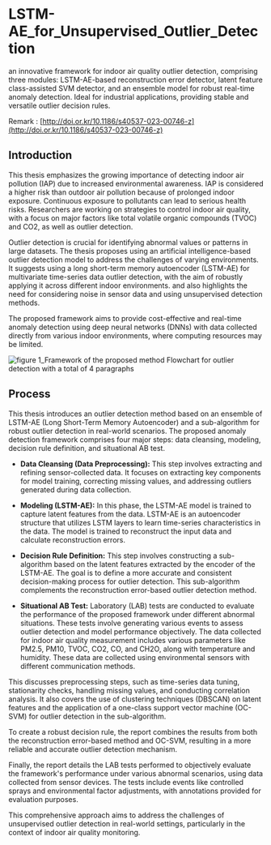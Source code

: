 # LSTM-AE_for_Unsupervised_Outlier_Detection
an innovative framework for indoor air quality outlier detection, comprising three modules: LSTM-AE-based reconstruction error detector, latent feature class-assisted SVM detector, and an ensemble model for robust real-time anomaly detection. Ideal for industrial applications, providing stable and versatile outlier decision rules.

Remark : [http://doi.or.kr/10.1186/s40537-023-00746-z](http://doi.or.kr/10.1186/s40537-023-00746-z)

## Introduction
This thesis emphasizes the growing importance of detecting indoor air pollution (IAP) due to increased environmental awareness. IAP is considered a higher risk than outdoor air pollution because of prolonged indoor exposure. Continuous exposure to pollutants can lead to serious health risks. Researchers are working on strategies to control indoor air quality, with a focus on major factors like total volatile organic compounds (TVOC) and CO2, as well as outlier detection.

Outlier detection is crucial for identifying abnormal values or patterns in large datasets. The thesis proposes using an artificial intelligence-based outlier detection model to address the challenges of varying environments. It suggests using a long short-term memory autoencoder (LSTM-AE) for multivariate time-series data outlier detection, with the aim of robustly applying it across different indoor environments. and also highlights the need for considering noise in sensor data and using unsupervised detection methods.

The proposed framework aims to provide cost-effective and real-time anomaly detection using deep neural networks (DNNs) with data collected directly from various indoor environments, where computing resources may be limited.

![figure 1_Framework of the proposed method  Flowchart for outlier detection with a total of 4 paragraphs](https://github.com/rootofdata/LSTM-AE_for_Unsupervised_Outlier_Detection/assets/86711374/2887e153-7702-4e69-8757-a16e77c025e1)

## Process
This thesis introduces an outlier detection method based on an ensemble of LSTM-AE (Long Short-Term Memory Autoencoder) and a sub-algorithm for robust outlier detection in real-world scenarios. The proposed anomaly detection framework comprises four major steps: data cleansing, modeling, decision rule definition, and situational AB test.

- **Data Cleansing (Data Preprocessing):** This step involves extracting and refining sensor-collected data. It focuses on extracting key components for model training, correcting missing values, and addressing outliers generated during data collection.  

- **Modeling (LSTM-AE):** In this phase, the LSTM-AE model is trained to capture latent features from the data. LSTM-AE is an autoencoder structure that utilizes LSTM layers to learn time-series characteristics in the data. The model is trained to reconstruct the input data and calculate reconstruction errors.  

- **Decision Rule Definition:** This step involves constructing a sub-algorithm based on the latent features extracted by the encoder of the LSTM-AE. The goal is to define a more accurate and consistent decision-making process for outlier detection. This sub-algorithm complements the reconstruction error-based outlier detection method.  

- **Situational AB Test:** Laboratory (LAB) tests are conducted to evaluate the performance of the proposed framework under different abnormal situations. These tests involve generating various events to assess outlier detection and model performance objectively.
The data collected for indoor air quality measurement includes various parameters like PM2.5, PM10, TVOC, CO2, CO, and CH2O, along with temperature and humidity. These data are collected using environmental sensors with different communication methods.

This discusses preprocessing steps, such as time-series data tuning, stationarity checks, handling missing values, and conducting correlation analysis. It also covers the use of clustering techniques (DBSCAN) on latent features and the application of a one-class support vector machine (OC-SVM) for outlier detection in the sub-algorithm.

To create a robust decision rule, the report combines the results from both the reconstruction error-based method and OC-SVM, resulting in a more reliable and accurate outlier detection mechanism.

Finally, the report details the LAB tests performed to objectively evaluate the framework's performance under various abnormal scenarios, using data collected from sensor devices. The tests include events like controlled sprays and environmental factor adjustments, with annotations provided for evaluation purposes.

This comprehensive approach aims to address the challenges of unsupervised outlier detection in real-world settings, particularly in the context of indoor air quality monitoring.

